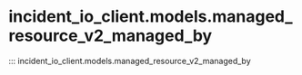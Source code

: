# incident_io_client.models.managed_resource_v2_managed_by

::: incident_io_client.models.managed_resource_v2_managed_by